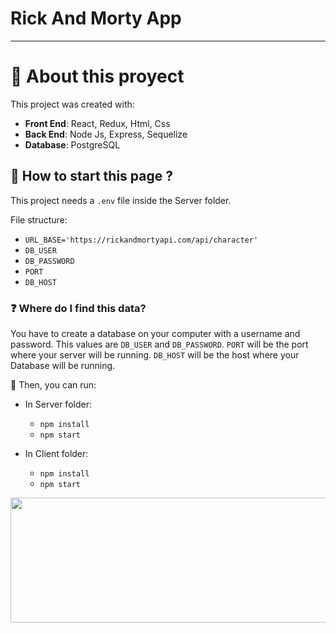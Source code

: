 # Rick And Morty App

***

# 📌 About this proyect

This project was created with:
- __Front End__: React, Redux, Html, Css
- __Back End__: Node Js, Express, Sequelize
- __Database__: PostgreSQL

## 📌 How to start this page ?

This project needs a `.env` file inside the Server folder.

File structure:
- `URL_BASE='https://rickandmortyapi.com/api/character'`
- `DB_USER`
- `DB_PASSWORD`
- `PORT`
- `DB_HOST`

### ❓ Where do I find this data?
You have to create a database on your computer with a username and password. This values are `DB_USER` and `DB_PASSWORD`.
`PORT` will be the port where your server will be running.
`DB_HOST` will be the host where your Database will be running.

📍 Then, you can run:

- In Server folder:
  - `npm install` 
  - `npm start` 

- In Client folder:
  - `npm install` 
  - `npm start` 

<!-- Open [http://localhost:3000](http://localhost:3000) to view it in your browser. -->

<div align="center"> 
    <img align="center" style="height: 200px; width: 850px" src='./assets/proyectVideo.mp4'></img>
</div>
  
